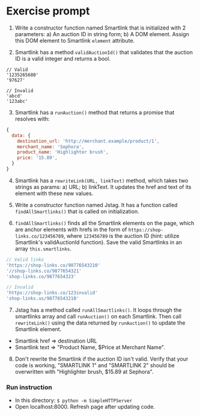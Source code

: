 # Exercise prompt

1. Write a constructor function named Smartlink that is initialized with 2 parameters:
  a) An auction ID in string form;
  b) A DOM element.
Assign this DOM element to Smartlink `element` attribute.

2. Smartlink has a method `validAuctionId()` that validates that the auction ID is a valid integer and returns a bool.
```
// Valid
'1235265680'
'97627'

// Invalid
'abcd'
'123abc'
```

3. Smartlink has a `runAuction()` method that returns a promise that resolves with:
```Javascript
{
  data: {
    destination_url: 'http://merchant.example/product/1',
    merchant_name: 'Sephora',
    product_name: 'Highlighter brush',
    price: '15.89',
  }
}
```

4. Smartlink has a `rewriteLink(URL, linkText)` method, which takes two strings as params: a) URL; b) linkText. It updates the href and text of its element with these new values.

5. Write a constructor function named Jstag. It has a function called `findAllSmartlinks()` that is called on initialization.

6. `findAllSmartlinks()` finds all the Smartlink elements on the page, which are anchor elements with hrefs in the form of `https://shop-links.co/123456789`, where `123456789` is the auction ID (hint: utilize Smartlink's validAuctionId function). Save the valid Smartlinks in an array `this.smartlinks`.
```Javascript
// Valid links
'https://shop-links.co/98776543210'
'//shop-links.co/9877654321'
'shop-links.co/9877654323'

// Invalid
'https://shop-links.co/123invalid'
'shop-links.us/98776543210'
```

7. Jstag has a method called `runAllSmartlinks()`. It loops through the smartlinks array and call `runAuction()` on each Smartlink. Then call `rewriteLink()` using the data returned by `runAuction()` to update the Smartlink element.
  - Smartlink href => destination URL
  - Smartlink text => "Product Name, $Price at Merchant Name".

8. Don't rewrite the Smartlink if the auction ID isn't valid. Verify that your code is working, "SMARTLINK 1" and "SMARTLINK 2" should be overwritten with "Highlighter brush, $15.89 at Sephora".

### Run instruction
- In this directory: `$ python -m SimpleHTTPServer`
- Open localhost:8000. Refresh page after updating code.
